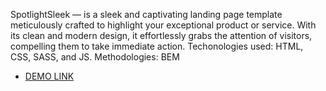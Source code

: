 SpotlightSleek — is a sleek and captivating landing page template meticulously crafted to highlight your exceptional product or service. With its clean and modern design, it effortlessly grabs the attention of visitors, compelling them to take immediate action.
Techonologies used: HTML, CSS, SASS, and JS.
Methodologies: BEM
- [DEMO LINK](https://vasyliy22.github.io/SpotlightSleek/)
